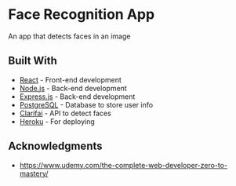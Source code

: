 # Face Recognition App

An app that detects faces in an image

## Built With

* [React](https://reactjs.org/) - Front-end development
* [Node.js](https://nodejs.org/en/) - Back-end development
* [Express.js](https://expressjs.com/) - Back-end development
* [PostgreSQL](https://www.postgresql.org/) - Database to store user info
* [Clarifai](https://www.clarifai.com/) - API to detect faces
* [Heroku](https://www.heroku.com/) - For deploying

## Acknowledgments

* https://www.udemy.com/the-complete-web-developer-zero-to-mastery/

